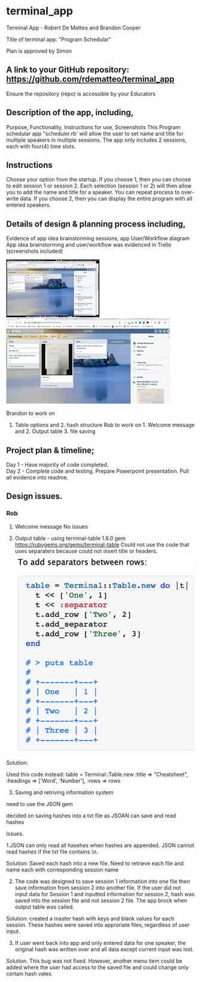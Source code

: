 # terminal_app
Terminal App - Robert De Matteo and Brandon Cooper

Title of terminal app: "Program Schedular"

Plan is approved by Simon

## A link to your GitHub repository: https://github.com/rdematteo/terminal_app

Ensure the repository (repo) is accessible by your Educators

## Description of the app, including,
Purpose, Functionality, Instructions for use, Screenshots
This Program schedular app "scheduler.rb' will allow the user to set name and title for multiple speakers in multiple sessions. The app only includes 2 sessions, each with four(4) time slots.
  
## Instructions
Choose your option from the startup.
If you choose 1, then you can choose to edit session 1 or session 2. Each selection (session 1 or 2) will then allow you to add the name and title for a speaker. You can repeat process to over-write data.
If you choose 2, then you can display the entire program with all entered speakers.

## Details of design & planning process including,
Evidence of app idea brainstorming sessions, app User/Workflow diagram
App idea brainstorming and user/workflow was evidenced in Trello (screenshots included)

![trello pic](./docs/picture2.png)
![trello1 pic](./docs/picture1.png)

Brandon to work on

1. Table options and 2. hash structure
Rob to work on 1. Welcome message and 2. Output table  3. file saving

## Project plan & timeline; 
Day 1 - Have majority of code completed.  
Day 2 - Complete code and testing. Prepare Powerpoint presentation. Pull all evidence into readme.


## Design issues.
### Rob
1. Welcome message
No issues 

2. Output table - using terminal-table 1.8.0 gem https://rubygems.org/gems/terminal-table
Could not use the code that uses separaters because could not insert title or headers.
![terminal table pic](./docs/image1.png)

Solution: 

Used this code instead: table = Terminal::Table.new :title => "Cheatsheet", :headings => ['Word', 'Number'], :rows => rows

3. Saving and retriving information system

need to use the JSON gem

decided on saving hashes into a txt file as JSOAN can save and read hashes

Issues.

1.JSON can only read all hasehes when hashes are appended. JSON cannot read hashes if the txt file contains \n. 

Solution: Saved each hash into a new file. Need to retrieve each file and name each with corresponding session name

2. The code was designed to save session 1 information into one file then save information from session 2 into another file. If the user did not input data for Session 1 and inputted information for session 2, hash was saved into the session file and not session 2 file. The app brock when output table was called. 

Solution: created a master hash with keys and blank values for each session. These hashes were saved into approriate files, regardless of user input.  

3. If user went back into app and only entered data for one speaker, the original hash was written over and all data except current input was lost.

Solution. This bug was not fixed. However, another menu item could be added where the user had access to the saved file and could change only certain hash vales.







